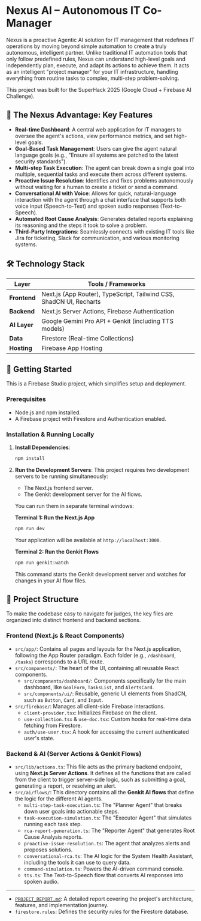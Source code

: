 # Nexus AI – Autonomous IT Co-Manager

Nexus is a proactive Agentic AI solution for IT management that redefines IT operations by moving beyond simple automation to create a truly autonomous, intelligent partner. Unlike traditional IT automation tools that only follow predefined rules, Nexus can understand high-level goals and independently plan, execute, and adapt its actions to achieve them. It acts as an intelligent "project manager" for your IT infrastructure, handling everything from routine tasks to complex, multi-step problem-solving.

This project was built for the SuperHack 2025 (Google Cloud + Firebase AI Challenge).

## 🚀 The Nexus Advantage: Key Features

*   **Real-time Dashboard**: A central web application for IT managers to oversee the agent's actions, view performance metrics, and set high-level goals.
*   **Goal-Based Task Management**: Users can give the agent natural language goals (e.g., "Ensure all systems are patched to the latest security standards").
*   **Multi-step Task Execution**: The agent can break down a single goal into multiple, sequential tasks and execute them across different systems.
*   **Proactive Issue Resolution**: Identifies and fixes problems autonomously without waiting for a human to create a ticket or send a command.
*   **Conversational AI with Voice**: Allows for quick, natural-language interaction with the agent through a chat interface that supports both voice input (Speech-to-Text) and spoken audio responses (Text-to-Speech).
*   **Automated Root Cause Analysis**: Generates detailed reports explaining its reasoning and the steps it took to solve a problem.
*   **Third-Party Integrations**: Seamlessly connects with existing IT tools like Jira for ticketing, Slack for communication, and various monitoring systems.

## 🛠️ Technology Stack

| Layer      | Tools / Frameworks                                        |
|------------|-----------------------------------------------------------|
| **Frontend**   | Next.js (App Router), TypeScript, Tailwind CSS, ShadCN UI, Recharts |
| **Backend**    | Next.js Server Actions, Firebase Authentication           |
| **AI Layer**   | Google Gemini Pro API + Genkit (including TTS models)     |
| **Data**       | Firestore (Real-time Collections)                         |
| **Hosting**    | Firebase App Hosting                                      |

## 🏁 Getting Started

This is a Firebase Studio project, which simplifies setup and deployment.

### Prerequisites

*   Node.js and npm installed.
*   A Firebase project with Firestore and Authentication enabled.

### Installation & Running Locally

1.  **Install Dependencies**:
    ```bash
    npm install
    ```

2.  **Run the Development Servers**:
    This project requires two development servers to be running simultaneously:
    *   The Next.js frontend server.
    *   The Genkit development server for the AI flows.

    You can run them in separate terminal windows:

    **Terminal 1: Run the Next.js App**
    ```bash
    npm run dev
    ```
    Your application will be available at `http://localhost:3000`.

    **Terminal 2: Run the Genkit Flows**
    ```bash
    npm run genkit:watch
    ```
    This command starts the Genkit development server and watches for changes in your AI flow files.

## 📂 Project Structure

To make the codebase easy to navigate for judges, the key files are organized into distinct frontend and backend sections.

### Frontend (Next.js & React Components)

*   `src/app/`: Contains all pages and layouts for the Next.js application, following the App Router paradigm. Each folder (e.g., `/dashboard`, `/tasks`) corresponds to a URL route.
*   `src/components/`: The heart of the UI, containing all reusable React components.
    *   `src/components/dashboard/`: Components specifically for the main dashboard, like `GoalForm`, `TasksList`, and `AlertsCard`.
    *   `src/components/ui/`: Reusable, generic UI elements from ShadCN, such as `Button`, `Card`, and `Input`.
*   `src/firebase/`: Manages all client-side Firebase interactions.
    *   `client-provider.tsx`: Initializes Firebase on the client.
    *   `use-collection.tsx` & `use-doc.tsx`: Custom hooks for real-time data fetching from Firestore.
    *   `auth/use-user.tsx`: A hook for accessing the current authenticated user's state.

### Backend & AI (Server Actions & Genkit Flows)

*   `src/lib/actions.ts`: This file acts as the primary backend endpoint, using **Next.js Server Actions**. It defines all the functions that are called from the client to trigger server-side logic, such as submitting a goal, generating a report, or resolving an alert.
*   `src/ai/flows/`: This directory contains all the **Genkit AI flows** that define the logic for the different AI agents.
    *   `multi-step-task-execution.ts`: The "Planner Agent" that breaks down user goals into actionable steps.
    *   `task-execution-simulation.ts`: The "Executor Agent" that simulates running each task step.
    *   `rca-report-generation.ts`: The "Reporter Agent" that generates Root Cause Analysis reports.
    *   `proactive-issue-resolution.ts`: The agent that analyzes alerts and proposes solutions.
    *   `conversational-rca.ts`: The AI logic for the System Health Assistant, including the tools it can use to query data.
    *   `command-simulation.ts`: Powers the AI-driven command console.
    *   `tts.ts`: The Text-to-Speech flow that converts AI responses into spoken audio.

---
*   [`PROJECT_REPORT.md`](../PROJECT_REPORT.md): A detailed report covering the project's architecture, features, and implementation journey.
*   `firestore.rules`: Defines the security rules for the Firestore database.
